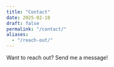 ```yaml
---
title: "Contact"
date: 2025-02-18
draft: false
permalink: "/contact/"
aliases:
  - "/reach-out/"
---
```



Want to reach out? Send me a message!
